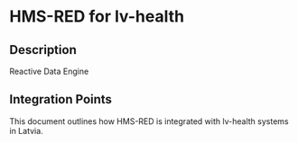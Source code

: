 # HMS-RED for lv-health

## Description

Reactive Data Engine

## Integration Points

This document outlines how HMS-RED is integrated with lv-health systems in Latvia.
